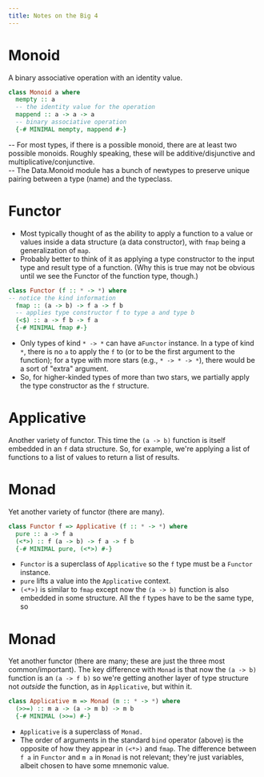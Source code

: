 ```yaml
---
title: Notes on the Big 4
---
```


# Monoid 

A binary associative operation with an identity value.

```haskell
class Monoid a where
  mempty :: a
  -- the identity value for the operation
  mappend :: a -> a -> a
  -- binary associative operation
  {-# MINIMAL mempty, mappend #-}
```
-- For most types, if there is a possible monoid, there are at least two possible monoids. Roughly speaking, these will be additive/disjunctive and multiplicative/conjunctive.  
-- The Data.Monoid module has a bunch of newtypes to preserve unique pairing between a type (name) and the typeclass.


# Functor  

- Most typically thought of as the ability to apply a function to a value or values inside a data structure (a data constructor), with `fmap` being a generalization of `map`.  
- Probably better to think of it as applying a type constructor to the input type and result type of a function. (Why this is true may not be obvious until we see the Functor of the function type, though.)

```haskell
class Functor (f :: * -> *) where
-- notice the kind information
  fmap :: (a -> b) -> f a -> f b
  -- applies type constructor f to type a and type b
  (<$) :: a -> f b -> f a
  {-# MINIMAL fmap #-}
```
- Only types of kind `* -> *` can have a`Functor` instance. In a type of kind `*`, there is no `a` to apply the `f` to (or to be the first argument to the function); for a type with more stars (e.g., `* -> * -> *`), there would be a sort of "extra" argument. 
- So, for higher-kinded types of more than two stars, we partially apply the type constructor as the `f` structure. 

# Applicative

Another variety of functor. This time the `(a -> b)` function is itself embedded in an `f` data structure. So, for example, we're applying a list of functions to a list of values to return a list of results.

# Monad

Yet another variety of functor (there are many).

```haskell
class Functor f => Applicative (f :: * -> *) where
  pure :: a -> f a
  (<*>) :: f (a -> b) -> f a -> f b
  {-# MINIMAL pure, (<*>) #-}
```

- `Functor` is a superclass of `Applicative` so the `f` type must be a `Functor` instance.
- `pure` lifts a value into the `Applicative` context.  
- `(<*>)` is similar to `fmap` except now the `(a -> b)` function is also embedded in some structure. All the `f` types have to be the same type, so 


# Monad

Yet another functor (there are many; these are just the three most common/important). The key difference with `Monad` is that now the `(a -> b)` function is an `(a -> f b)` so we're getting another layer of type structure not *outside* the function, as in `Applicative`, but within it. 

```haskell
class Applicative m => Monad (m :: * -> *) where
  (>>=) :: m a -> (a -> m b) -> m b
  {-# MINIMAL (>>=) #-}
```  

- `Applicative` is a superclass of `Monad.`
- The order of arguments in the standard `bind` operator (above) is the opposite of how they appear in `(<*>)` and `fmap`. The difference between `f a` in `Functor` and `m a` in `Monad` is not relevant; they're just variables, albeit chosen to have some mnemonic value. 
